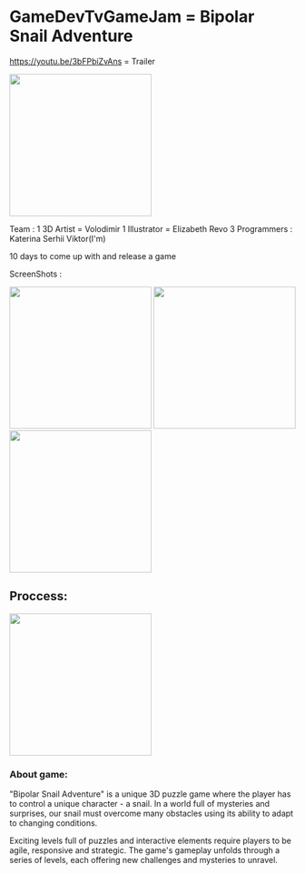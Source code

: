 # GameDevTvGameJam = Bipolar Snail Adventure
https://youtu.be/3bFPbiZvAns = Trailer

<img src="https://i.ibb.co/Dp5rhHr/image.jpg" alt="" height=250px>

Team : 
1 3D Artist = Volodimir
1 Illustrator = Elizabeth Revo
3 Programmers :
Katerina
Serhii 
Viktor(I'm)

10 days to come up with and release a game

ScreenShots : <p>
<img src="https://img.itch.zone/aW1hZ2UvMjA5MzQ0Ny8xMjMxNjAwNC5wbmc=/original/5wsxJm.png" height=250px>
<img src="https://img.itch.zone/aW1hZ2UvMjA5MzQ0Ny8xMjMxNjAwNS5wbmc=/original/SNjZln.png" height=250px>
<img src="https://img.itch.zone/aW1hZ2UvMjA5MzQ0Ny8xMjMxNjAwNi5wbmc=/original/fXQYHn.png" height=250px>
<p>
<h2> Proccess: </h2>

<img src="https://i.ibb.co/c2Rd3QB/process.jpg" height=250px>
<h3> About game: </h3>
"Bipolar Snail Adventure" is a unique 3D puzzle game where the player has to control a unique character - a snail. In a world full of mysteries and surprises, our snail must overcome many obstacles using its ability to adapt to changing conditions.

Exciting levels full of puzzles and interactive elements require players to be agile, responsive and strategic. The game's gameplay unfolds through a series of levels, each offering new challenges and mysteries to unravel.
